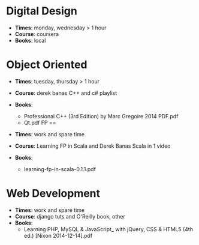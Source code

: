 Digital Design 
==============

* **Times**: monday, wednesday > 1 hour 
* **Course**: coursera
* **Books**: local



Object Oriented 
===============

* **Times**: tuesday, thursday > 1 hour 
* **Course**: derek banas C++ and c# playlist  
* **Books**: 
  * Professional C++ (3rd Edition) by Marc Gregoire 2014 PDF.pdf
  * Qt.pdf
FP
==

* **Times**: work and spare time 
* **Course**: Learning FP in Scala and Derek Banas Scala in 1 video 
* **Books**:
  * learning-fp-in-scala-0.1.1.pdf


Web Development
===============

* **Times**: work and spare time 
* **Course**: django tuts and O'Reilly book, other 
* **Books**: 
  * Learning PHP, MySQL & JavaScript_ with jQuery, CSS & HTML5 (4th ed.) [Nixon 2014-12-14].pdf



